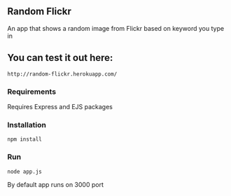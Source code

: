 ## Random Flickr
An app that shows a random image from Flickr based on keyword you type in

## You can test it out here:
    http://random-flickr.herokuapp.com/

### Requirements
Requires Express and EJS packages

### Installation
    npm install
### Run
    node app.js
By default app runs on 3000 port
